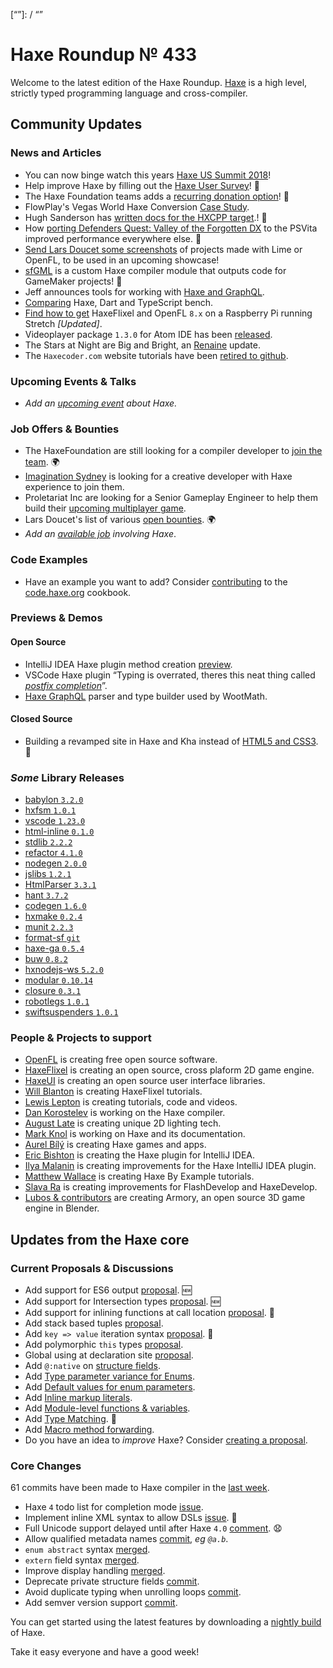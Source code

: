 [_template]: ../templates/roundup.html
[date]: / "2018-05-31 11:34:00"
[modified]: / "2018-06-01 10:47:00"
[published]: / "2018-05-31 14:30:00"
[description]: / "The latest news covering the Haxe community, featuring upcoming talks, the latest HaxeLib releases, game previews and lots more!"
[“”]: / “”

# Haxe Roundup № 433

Welcome to the latest edition of the Haxe Roundup. [Haxe](http://haxe.org/?ref=haxe.io) is a high level, strictly typed programming language and cross-compiler.

## Community Updates

### News and Articles

- You can now binge watch this years [Haxe US Summit 2018](https://haxe.org/videos/conferences/haxe-summit-us-2018/)!
- Help improve Haxe by filling out the [Haxe User Survey](https://twitter.com/haxelang/status/997477949094817795)! :microscope:
- The Haxe Foundation teams adds a [recurring donation option](https://haxe.org/foundation/donate.html)! :star2:
- FlowPlay's Vegas World Haxe Conversion [Case Study](https://haxe.org/blog/flowplay-casestudy/).
- Hugh Sanderson has [written docs for the HXCPP target](https://github.com/HaxeFoundation/HaxeManual/issues/339).! :clap:
- How [porting Defenders Quest: Valley of the Forgotten DX](https://www.gamasutra.com/blogs/LarsDoucet/20180530/318895/How_porting_to_the_PSVita_improved_performance_everywhere_else.php) to the PSVita improved performance everywhere else. :star2:
- [Send Lars Doucet some screenshots](https://twitter.com/larsiusprime/status/999007289154703362) of projects made with Lime or OpenFL, to be used in an upcoming showcase!
- [sfGML](https://yellowafterlife.itch.io/gamemaker-haxe) is a custom Haxe compiler module that outputs code for GameMaker projects! :star2:
- Jeff announces tools for working with [Haxe and GraphQL](https://community.haxe.org/t/tools-for-using-haxe-graphql/725/1).
- [Comparing](https://community.haxe.org/t/comparing-haxe-dart-and-typescript/723/1) Haxe, Dart and TypeScript bench.
- [Find how to get](http://www.gepatto.nl/haxeflixel-and-openfl-8-x-on-a-raspberry-pi-running-stretch/) HaxeFlixel and OpenFL `8.x` on a Raspberry Pi running Stretch _[Updated]_.
- Videoplayer package `1.3.0` for Atom IDE has been [released](https://twitter.com/disktree/status/1001417172953042944).
- The Stars at Night are Big and Bright, an [Renaine](https://twitter.com/OctosoftUS/status/1001957558490484736) update.
- The `Haxecoder.com` website tutorials have been [retired to github](https://twitter.com/kircode/status/1000453481394786304).

### Upcoming Events & Talks

- _Add an [upcoming event](https://github.com/skial/haxe.io/labels/events) about Haxe._

### Job Offers & Bounties

- The HaxeFoundation are still looking for a compiler developer to [join the team](https://haxe.org/blog/hf-is-recruiting/). :earth_africa:
- [Imagination Sydney](https://github.com/skial/haxe.io/issues/505) is looking for a creative developer with Haxe experience to join them.
- Proletariat Inc are looking for a Senior Gameplay Engineer to help them build their [upcoming multiplayer game](https://twitter.com/cwaneck/status/988398620230766595).
- Lars Doucet's list of various [open bounties](https://github.com/larsiusprime/larsBounties/issues). :earth_africa:
- _Add an [available job](https://github.com/skial/haxe.io/labels/jobs) involving Haxe_.

### Code Examples

- Have an example you want to add? Consider [contributing](https://github.com/HaxeFoundation/code-cookbook#contributing-articles) to the [code.haxe.org](https://code.haxe.org/) cookbook.

### Previews & Demos

#### Open Source

- IntelliJ IDEA Haxe plugin method creation [preview](https://twitter.com/mayakwd/status/1001825619557191680).
- VSCode Haxe plugin “Typing is overrated, theres this neat thing called _[postfix completion](https://twitter.com/Gama11_/status/1001236857722720256)_”.
- [Haxe GraphQL](https://twitter.com/Jeff__Ward/status/1000506132908032000) parser and type builder used by WootMath.

#### Closed Source

- Building a revamped site in Haxe and Kha instead of [HTML5 and CSS3](https://twitter.com/tienery/status/1001549133038178304). :thinking:

### _Some_ Library Releases

- [babylon `3.2.0`](http://lib.haxe.org/p/babylon)
- [hxfsm `1.0.1`](http://lib.haxe.org/p/hxfsm)
- [vscode `1.23.0`](http://lib.haxe.org/p/vscode)
- [html-inline `0.1.0`](http://lib.haxe.org/p/html-inline)
- [stdlib `2.2.2`](http://lib.haxe.org/p/stdlib)
- [refactor `4.1.0`](http://lib.haxe.org/p/refactor)
- [nodegen `2.0.0`](http://lib.haxe.org/p/nodegen)
- [jslibs `1.2.1`](http://lib.haxe.org/p/jslibs)
- [HtmlParser `3.3.1`](http://lib.haxe.org/p/HtmlParser)
- [hant `3.7.2`](http://lib.haxe.org/p/hant)
- [codegen `1.6.0`](http://lib.haxe.org/p/codegen)
- [hxmake `0.2.4`](http://lib.haxe.org/p/hxmake)
- [munit `2.2.3`](http://lib.haxe.org/p/munit)
- [format-sf `git`](https://bitbucket.org/arlez80/format-sf/src/master/)
- [haxe-ga `0.5.4`](http://lib.haxe.org/p/haxe-ga)
- [buw `0.8.2`](http://lib.haxe.org/p/buw)
- [hxnodejs-ws `5.2.0`](http://lib.haxe.org/p/hxnodejs-ws)
- [modular `0.10.14`](http://lib.haxe.org/p/modular)
- [closure `0.3.1`](http://lib.haxe.org/p/closure)
- [robotlegs `1.0.1`](http://lib.haxe.org/p/robotlegs)
- [swiftsuspenders `1.0.1`](http://lib.haxe.org/p/swiftsuspenders)

### People & Projects to support

- [OpenFL](https://www.patreon.com/openfl) is creating free open source software.
- [HaxeFlixel](https://www.patreon.com/haxeflixel) is creating an open source, cross plaform 2D game engine.
- [HaxeUI](https://www.patreon.com/haxeui) is creating an open source user interface libraries.
- [Will Blanton](https://www.patreon.com/x01010111) is creating HaxeFlixel tutorials.
- [Lewis Lepton](https://www.patreon.com/lewislepton) is creating tutorials, code and videos.
- [Dan Korostelev](https://www.patreon.com/nadako) is working on the Haxe compiler.
- [August Late](http://www.patreon.com/augustlate) is creating unique 2D lighting tech.
- [Mark Knol](https://www.patreon.com/markknol) is working on Haxe and its documentation.
- [Aurel Bílý](https://www.patreon.com/Aurel300) is creating Haxe games and apps.
- [Eric Bishton](https://www.patreon.com/EricBishton) is creating the Haxe plugin for IntelliJ IDEA.
- [Ilya Malanin](https://www.patreon.com/mayakwd) is creating improvements for the Haxe IntelliJ IDEA plugin.
- [Matthew Wallace](https://www.patreon.com/haxeexamples) is creating Haxe By Example tutorials.
- [Slava Ra](https://www.patreon.com/slavara) is creating improvements for FlashDevelop and HaxeDevelop.
- [Lubos & contributors](https://www.patreon.com/armory/overview) are creating Armory, an open source 3D game engine in Blender.

## Updates from the Haxe core

### Current Proposals & Discussions

- Add support for ES6 output [proposal](https://github.com/HaxeFoundation/haxe-evolution/pull/47). :new:
- Add support for Intersection types [proposal](https://github.com/HaxeFoundation/haxe-evolution/pull/46). :new:
- Add support for inlining functions at call location [proposal](https://github.com/HaxeFoundation/haxe-evolution/pull/45). :star2:
- Add stack based tuples [proposal](https://github.com/HaxeFoundation/haxe-evolution/pull/38).
- Add `key => value` iteration syntax [proposal](https://github.com/HaxeFoundation/haxe-evolution/pull/37). :star2:
- Add polymorphic `this` types [proposal](https://github.com/HaxeFoundation/haxe-evolution/pull/36).
- Global using at declaration site [proposal](https://github.com/HaxeFoundation/haxe-evolution/issues/35).
- Add `@:native` on [structure fields](https://github.com/HaxeFoundation/haxe-evolution/pull/32).
- Add [Type parameter variance for Enums](https://github.com/HaxeFoundation/haxe-evolution/pull/28).
- Add [Default values for enum parameters](https://github.com/HaxeFoundation/haxe-evolution/issues/27).
- Add [Inline markup literals](https://github.com/HaxeFoundation/haxe-evolution/pull/26).
- Add [Module-level functions & variables](https://github.com/HaxeFoundation/haxe-evolution/pull/24).
- Add [Type Matching](https://github.com/HaxeFoundation/haxe-evolution/pull/20). :star2:
- Add [Macro method forwarding](https://github.com/HaxeFoundation/haxe-evolution/pull/18).
- Do you have an idea to _improve_ Haxe? Consider [creating a proposal].

### Core Changes

61 commits have been made to Haxe compiler in the [last week].

- Haxe `4` todo list for completion mode [issue](https://github.com/HaxeFoundation/haxe/issues/7045).
- Implement inline XML syntax to allow DSLs [issue](https://github.com/HaxeFoundation/haxe/issues/7035). :star2:
- Full Unicode support delayed until after Haxe `4.0` [comment](https://github.com/HaxeFoundation/haxe/pull/7009#issuecomment-387571658). :anguished:
- Allow qualified metadata names [commit](https://github.com/HaxeFoundation/haxe/commit/f85c1e1ff5c7898a58796d8ef6cffe7267c389b6), _eg `@a.b`_.
- `enum abstract` syntax [merged](https://github.com/HaxeFoundation/haxe/pull/6982).
- `extern` field syntax [merged](https://github.com/HaxeFoundation/haxe/pull/6984).
- Improve display handling [merged](https://github.com/HaxeFoundation/haxe/pull/7015).
- Deprecate private structure fields [commit](https://github.com/HaxeFoundation/haxe/commit/4c57de5f396d48a8f3c8a17942a0c30dd5c3c37a).
- Avoid duplicate typing when unrolling loops [commit](https://github.com/HaxeFoundation/haxe/commit/7f69052418ead59b2eba5671d2a7aade057e1561).
- Add semver version support [commit](https://github.com/HaxeFoundation/haxe/commit/41b8e1061e5d1a4b9adeadcbfb8b2ed3334ca4e6).

You can get started using the latest features by downloading a [nightly build] of Haxe.

Take it easy everyone and have a good week!

[nightly build]: http://build.haxe.org
[creating a proposal]: https://github.com/HaxeFoundation/haxe-evolution
[last week]: https://github.com/issues?utf8=%E2%9C%93&q=closed%3A2018-05-24..2018-05-31+org%3Ahaxefoundation+is%3Aclosed+
